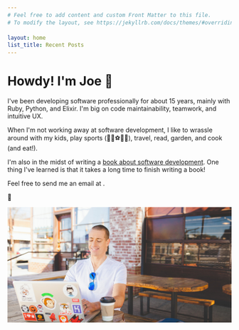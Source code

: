 ```yaml
---
# Feel free to add content and custom Front Matter to this file.
# To modify the layout, see https://jekyllrb.com/docs/themes/#overriding-theme-defaults

layout: home
list_title: Recent Posts
---
```


<h1>Howdy! I'm Joe 👋</h1>

<p>
  I've been developing software professionally for about 15 years, mainly with Ruby, Python, and Elixir. I'm big on code maintainability, teamwork, and intuitive UX.
</p>

<p>
  When I'm not working away at software development, I like to wrassle around with my kids, play sports (🏀🏈⚽🥏🏓), travel, read, garden, and cook (and eat!).
</p>

<p>I'm also in the midst of writing a <a href="https://leanpub.com/datadump/">book about software development</a>. One thing I've learned is that it takes a long time to finish writing a book!</p>
<p>
  Feel free to send me an email at <script language="JavaScript">
              var name1 = 'e';
              var name2 = 'jo';
              var yay = 'peckyeah.com';
              document.write('<i class="fas fa-paper-plane"></i>')
              document.write('<a href=\"mailto:' + name2 + name1 + '@' + yay + '\">');
              document.write(name2 + name1 + '@' + yay + '</a>');
            </script>.
</p>
<p>
  🙇
</p>

<img src="/assets/images/joe-typing-away.png" alt="Joe pecking away on a laptop" title="Joe typing away on a laptop" />
